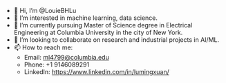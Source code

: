 - 👋 Hi, I’m @LouieBHLu
- 👀 I’m interested in machine learning, data science.
- 🌱 I’m currently pursuing Master of Science degree in Electrical Engineering at Columbia University in the city of New York.
- 💞️ I’m looking to collaborate on research and industrial projects in AI/ML.
- 📫 How to reach me:
  - Email: ml4799@columbia.edu
  - Phone: +1 9146089291
  - LinkedIn: https://www.linkedin.com/in/lumingxuan/

<!---
LouieBHLu/LouieBHLu is a ✨ special ✨ repository because its `README.md` (this file) appears on your GitHub profile.
You can click the Preview link to take a look at your changes.
--->
